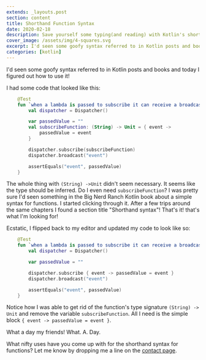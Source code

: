 ```yaml
---
extends: _layouts.post
section: content
title: Shorthand Function Syntax
date: 2020-02-18
description: Save yourself some typing(and reading) with Kotlin's shorthand function syntax.
cover_image: /assets/img/4-squares.svg
excerpt: I'd seen some goofy syntax referred to in Kotlin posts and books and today I figured out how to use it!
categories: [kotlin]
---
```


I'd seen some goofy syntax referred to in Kotlin posts and books and today I figured out how to use it!

I had some code that looked like this:

```kotlin
    @Test
    fun `when a lambda is passed to subscribe it can receive a broadcast`() {
        val dispatcher = Dispatcher()

        var passedValue = ""
        val subscribeFunction: (String) -> Unit = { event ->
            passedValue = event
        }

        dispatcher.subscribe(subscribeFunction)
        dispatcher.broadcast("event")

        assertEquals("event", passedValue)
    }
```

The whole thing with `(String) ->Unit` didn't seem necessary. It seems like the type should be inferred. Do I even need `subscribeFunction`? I was pretty sure I'd seen something in the Big Nerd Ranch Kotlin book about a simple syntax for functions. I started clicking through it. After a few trips around the same chapters I found a section title "Shorthand syntax"! That's it! that's what I'm looking for!

Ecstatic, I flipped back to my editor and updated my code to look like so:

```kotlin
    @Test
    fun `when a lambda is passed to subscribe it can receive a broadcast`() {
        val dispatcher = Dispatcher()

        var passedValue = ""

        dispatcher.subscribe { event -> passedValue = event }
        dispatcher.broadcast("event")

        assertEquals("event", passedValue)
    }
```

Notice how I was able to get rid of the function's type signature `(String) -> Unit` and remove the variable `subscribeFunction`. All I need is the simple block `{ event -> passedValue = event }`.

What a day my friends! What. A. Day.

What nifty uses have you come up with for the shorthand syntax for functions? Let me know by dropping me a line on the [contact page](/contact).